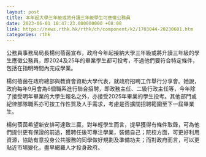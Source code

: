 ```yaml
---
layout: post
title: 本年起大學三年級或將升讀三年級學生可應徵公務員
date: 2023-06-01 10:47:23.000000000 +08:00
link: https://news.rthk.hk/rthk/ch/component/k2/1703044-20230601.htm
categories: rthk
---
```


公務員事務局局長楊何蓓茵宣布，政府今年起接納大學三年級或將升讀三年級的學生應徵公務員，即2024及25年的畢業學生都可投考，不過他們要符合特定條件，包括在指明時間內完成學業。

楊何蓓茵在政府總部與教資會資助大學代表，就政府招聘工作舉行分享會。她說，政府每年9月會為6個職系進行聯合招聘，即政務主任、二級行政主任等，今年除了接受明年畢業的大學生報名之外，亦接受2025年畢業的學生投考。其他部門或紀律部隊職系亦可按工作性質及人手需求，考慮是否擴闊招聘範圍至下一屆畢業生。

楊何蓓茵希望新安排可達致三贏，對年輕學生而言，提早獲得有條件取錄，可為他們提供更有保證的前途，獲聘任後可專注學業，裝備自己；院校方面，可更好利用資源，協助有意投身公共服務的同學做好規劃及準備功夫；而對政府而言，可以更貼近市場變化，盡早網羅人才投身政府。
